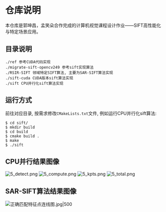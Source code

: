 # 仓库说明

本仓库是郭坤昌，孟笑朵合作完成的计算机视觉课程设计作业——SIFT高性能化与特定场景应用。

## 目录说明

```
./ref 参考CUDA代码实现
./migrate-sift-opencv249 参考sift实现算法
./RSIR-SIFT 领域特定SIFT算法, 主要为SAR-SIFT算法实现
./sift-cuda CUDA版本sift算法实现
./sift CPU并行化sift算法实现
```
## 运行方式

前往对应目录, 按需求修改`CMakeLists.txt`文件, 例如运行CPU并行化sift算法:

```
$ cd sift/
$ mkdir build
$ cd build
$ cmake build .
$ make
$ ./sift
```

## CPU并行结果图像

![5_detect.png](https://image-1305894911.cos.ap-beijing.myqcloud.com/Obsidian/202306071505377.png)
![5_compute.png](https://image-1305894911.cos.ap-beijing.myqcloud.com/Obsidian/202306071505279.png)
![5_kpts.png](https://image-1305894911.cos.ap-beijing.myqcloud.com/Obsidian/202306071505422.png)
![5_total.png](https://image-1305894911.cos.ap-beijing.myqcloud.com/Obsidian/202306071505762.png)

## SAR-SIFT算法结果图像

![正确匹配特征点连线图.jpg|500](https://image-1305894911.cos.ap-beijing.myqcloud.com/Obsidian/202306071506831.jpg)
